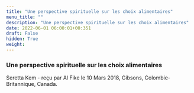 ```yaml
---
title: "Une perspective spirituelle sur les choix alimentaires"
menu_title: ""
description: "Une perspective spirituelle sur les choix alimentaires"
date: 2022-06-01 06:00:01+00:351
draft: False
hidden: True
weight:
---
```

### Une perspective spirituelle sur les choix alimentaires

Seretta Kem - reçu par Al Fike le 10 Mars 2018, Gibsons, Colombie-Britannique, Canada.



